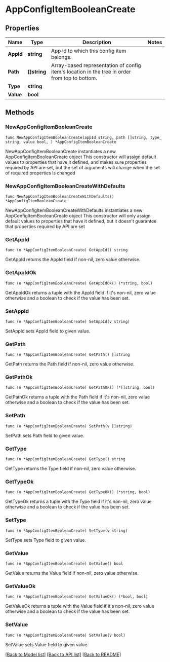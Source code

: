 # AppConfigItemBooleanCreate

## Properties

Name | Type | Description | Notes
------------ | ------------- | ------------- | -------------
**AppId** | **string** | App id to which this config item belongs. | 
**Path** | **[]string** | Array-based representation of config item&#39;s location in the tree in order from top to bottom. | 
**Type** | **string** |  | 
**Value** | **bool** |  | 

## Methods

### NewAppConfigItemBooleanCreate

`func NewAppConfigItemBooleanCreate(appId string, path []string, type_ string, value bool, ) *AppConfigItemBooleanCreate`

NewAppConfigItemBooleanCreate instantiates a new AppConfigItemBooleanCreate object
This constructor will assign default values to properties that have it defined,
and makes sure properties required by API are set, but the set of arguments
will change when the set of required properties is changed

### NewAppConfigItemBooleanCreateWithDefaults

`func NewAppConfigItemBooleanCreateWithDefaults() *AppConfigItemBooleanCreate`

NewAppConfigItemBooleanCreateWithDefaults instantiates a new AppConfigItemBooleanCreate object
This constructor will only assign default values to properties that have it defined,
but it doesn't guarantee that properties required by API are set

### GetAppId

`func (o *AppConfigItemBooleanCreate) GetAppId() string`

GetAppId returns the AppId field if non-nil, zero value otherwise.

### GetAppIdOk

`func (o *AppConfigItemBooleanCreate) GetAppIdOk() (*string, bool)`

GetAppIdOk returns a tuple with the AppId field if it's non-nil, zero value otherwise
and a boolean to check if the value has been set.

### SetAppId

`func (o *AppConfigItemBooleanCreate) SetAppId(v string)`

SetAppId sets AppId field to given value.


### GetPath

`func (o *AppConfigItemBooleanCreate) GetPath() []string`

GetPath returns the Path field if non-nil, zero value otherwise.

### GetPathOk

`func (o *AppConfigItemBooleanCreate) GetPathOk() (*[]string, bool)`

GetPathOk returns a tuple with the Path field if it's non-nil, zero value otherwise
and a boolean to check if the value has been set.

### SetPath

`func (o *AppConfigItemBooleanCreate) SetPath(v []string)`

SetPath sets Path field to given value.


### GetType

`func (o *AppConfigItemBooleanCreate) GetType() string`

GetType returns the Type field if non-nil, zero value otherwise.

### GetTypeOk

`func (o *AppConfigItemBooleanCreate) GetTypeOk() (*string, bool)`

GetTypeOk returns a tuple with the Type field if it's non-nil, zero value otherwise
and a boolean to check if the value has been set.

### SetType

`func (o *AppConfigItemBooleanCreate) SetType(v string)`

SetType sets Type field to given value.


### GetValue

`func (o *AppConfigItemBooleanCreate) GetValue() bool`

GetValue returns the Value field if non-nil, zero value otherwise.

### GetValueOk

`func (o *AppConfigItemBooleanCreate) GetValueOk() (*bool, bool)`

GetValueOk returns a tuple with the Value field if it's non-nil, zero value otherwise
and a boolean to check if the value has been set.

### SetValue

`func (o *AppConfigItemBooleanCreate) SetValue(v bool)`

SetValue sets Value field to given value.



[[Back to Model list]](../README.md#documentation-for-models) [[Back to API list]](../README.md#documentation-for-api-endpoints) [[Back to README]](../README.md)


